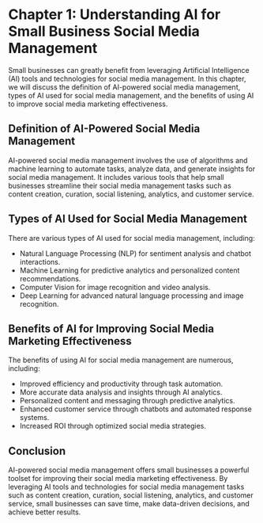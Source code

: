 Chapter 1: Understanding AI for Small Business Social Media Management
======================================================================

Small businesses can greatly benefit from leveraging Artificial Intelligence (AI) tools and technologies for social media management. In this chapter, we will discuss the definition of AI-powered social media management, types of AI used for social media management, and the benefits of using AI to improve social media marketing effectiveness.

Definition of AI-Powered Social Media Management
------------------------------------------------

AI-powered social media management involves the use of algorithms and machine learning to automate tasks, analyze data, and generate insights for social media management. It includes various tools that help small businesses streamline their social media management tasks such as content creation, curation, social listening, analytics, and customer service.

Types of AI Used for Social Media Management
--------------------------------------------

There are various types of AI used for social media management, including:

* Natural Language Processing (NLP) for sentiment analysis and chatbot interactions.
* Machine Learning for predictive analytics and personalized content recommendations.
* Computer Vision for image recognition and video analysis.
* Deep Learning for advanced natural language processing and image recognition.

Benefits of AI for Improving Social Media Marketing Effectiveness
-----------------------------------------------------------------

The benefits of using AI for social media management are numerous, including:

* Improved efficiency and productivity through task automation.
* More accurate data analysis and insights through AI analytics.
* Personalized content and messaging through predictive analytics.
* Enhanced customer service through chatbots and automated response systems.
* Increased ROI through optimized social media strategies.

Conclusion
----------

AI-powered social media management offers small businesses a powerful toolset for improving their social media marketing effectiveness. By leveraging AI tools and technologies for social media management tasks such as content creation, curation, social listening, analytics, and customer service, small businesses can save time, make data-driven decisions, and achieve better results.
